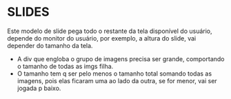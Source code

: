 # SLIDES
Este modelo de slide pega todo o restante da tela disponível do usuário, depende do monitor do usuário, por exemplo, a altura do slide, vai depender do tamanho da tela.

* A div que engloba o grupo de imagens precisa ser grande, comportando o tamanho de todas as imgs filha.
* O tamanho tem q ser pelo menos o tamanho total somando todas as imagens, pois elas ficaram uma ao lado da outra, se for menor, vai ser jogada p baixo.